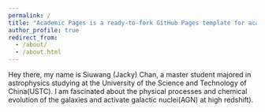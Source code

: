 ```yaml
---
permalink: /
title: "Academic Pages is a ready-to-fork GitHub Pages template for academic personal websites"
author_profile: true
redirect_from: 
  - /about/
  - /about.html
---
```

Hey there, my name is Siuwang (Jacky) Chan, a master student majored in astrophysics studying at the University of the Science and Technology of China(USTC). I am fascinated about the physical processes and chemical evolution of the galaxies and activate galactic nuclei(AGN) at high redshift).


